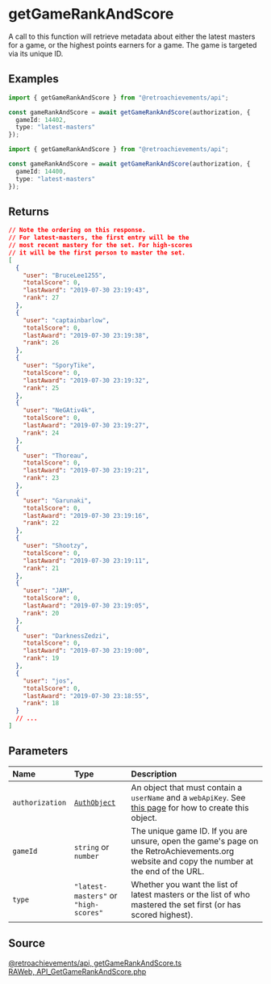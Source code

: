 # getGameRankAndScore

A call to this function will retrieve metadata about either the latest masters for a game, or the highest points earners for a game. The game is targeted via its unique ID.

## Examples

```ts
import { getGameRankAndScore } from "@retroachievements/api";

const gameRankAndScore = await getGameRankAndScore(authorization, {
  gameId: 14402,
  type: "latest-masters"
});
```

```ts
import { getGameRankAndScore } from "@retroachievements/api";

const gameRankAndScore = await getGameRankAndScore(authorization, {
  gameId: 14400,
  type: "latest-masters"
});
```

## Returns

```json
// Note the ordering on this response.
// For latest-masters, the first entry will be the
// most recent mastery for the set. For high-scores
// it will be the first person to master the set.
[
  {
    "user": "BruceLee1255",
    "totalScore": 0,
    "lastAward": "2019-07-30 23:19:43",
    "rank": 27
  },
  {
    "user": "captainbarlow",
    "totalScore": 0,
    "lastAward": "2019-07-30 23:19:38",
    "rank": 26
  },
  {
    "user": "SporyTike",
    "totalScore": 0,
    "lastAward": "2019-07-30 23:19:32",
    "rank": 25
  },
  {
    "user": "NeGAtiv4k",
    "totalScore": 0,
    "lastAward": "2019-07-30 23:19:27",
    "rank": 24
  },
  {
    "user": "Thoreau",
    "totalScore": 0,
    "lastAward": "2019-07-30 23:19:21",
    "rank": 23
  },
  {
    "user": "Garunaki",
    "totalScore": 0,
    "lastAward": "2019-07-30 23:19:16",
    "rank": 22
  },
  {
    "user": "Shootzy",
    "totalScore": 0,
    "lastAward": "2019-07-30 23:19:11",
    "rank": 21
  },
  {
    "user": "JAM",
    "totalScore": 0,
    "lastAward": "2019-07-30 23:19:05",
    "rank": 20
  },
  {
    "user": "DarknessZedzi",
    "totalScore": 0,
    "lastAward": "2019-07-30 23:19:00",
    "rank": 19
  },
  {
    "user": "jos",
    "totalScore": 0,
    "lastAward": "2019-07-30 23:18:55",
    "rank": 18
  }
  // ...
]
```

## Parameters

| Name            | Type                                        | Description                                                                                                                                 |
| :-------------- | :------------------------------------------ | :------------------------------------------------------------------------------------------------------------------------------------------ |
| `authorization` | [`AuthObject`](/v1/data-models/auth-object) | An object that must contain a `userName` and a `webApiKey`. See [this page](/getting-started) for how to create this object.                |
| `gameId`        | `string` or `number`                        | The unique game ID. If you are unsure, open the game's page on the RetroAchievements.org website and copy the number at the end of the URL. |
| `type`          | `"latest-masters"` or `"high-scores"`       | Whether you want the list of latest masters or the list of who mastered the set first (or has scored highest).                              |

## Source

[@retroachievements/api, getGameRankAndScore.ts](https://github.dev/retroachievements/retroachievements-api-js/blob/main/src/game/getGameRankAndScore.ts)  
[RAWeb, API_GetGameRankAndScore.php](https://github.dev/RetroAchievements/RAWeb/blob/master/public/API/API_GetGameRankAndScore.php)
